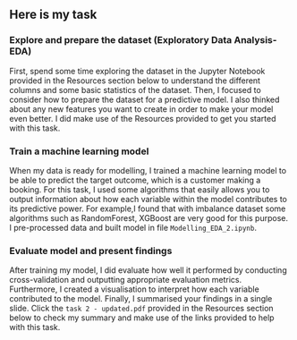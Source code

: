 ## Here is my task 

### Explore and prepare the dataset (Exploratory Data Analysis-EDA)
First, spend some time exploring the dataset in the Jupyter Notebook provided in the Resources section below to understand the different columns and some basic statistics of the dataset. Then, I focused to consider how to prepare the dataset for a predictive model. I also thinked about any new features you want to create in order to make your model even better. I did make use of the Resources provided to get you started with this task. 

### Train a machine learning model
When my data is ready for modelling, I trained a machine learning model to be able to predict the target outcome, which is a customer making a booking. For this task, I used some algorithms that easily allows you to output information about how each variable within the model contributes to its predictive power. For example,I found that with imbalance dataset some algorithms such as RandomForest, XGBoost are very good for this purpose. I pre-processed data and built model in file ``` Modelling_EDA_2.ipynb ```.

### Evaluate model and present findings
After training my model, I did evaluate how well it performed by conducting cross-validation and outputting appropriate evaluation metrics. Furthermore, I created a visualisation to interpret how each variable contributed to the model. Finally, I summarised your findings in a single slide. Click the ``` task 2 - updated.pdf ``` provided in the Resources section below to check my summary and make use of the links provided to help with this task.